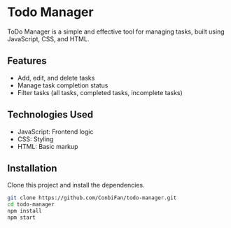 # Todo Manager
ToDo Manager is a simple and effective tool for managing tasks, built using JavaScript, CSS, and HTML.
## Features
- Add, edit, and delete tasks
- Manage task completion status
- Filter tasks (all tasks, completed tasks, incomplete tasks)
## Technologies Used
- JavaScript: Frontend logic
- CSS: Styling
- HTML: Basic markup
## Installation
Clone this project and install the dependencies.
```bash
git clone https://github.com/ConbiFan/todo-manager.git
cd todo-manager
npm install
npm start
